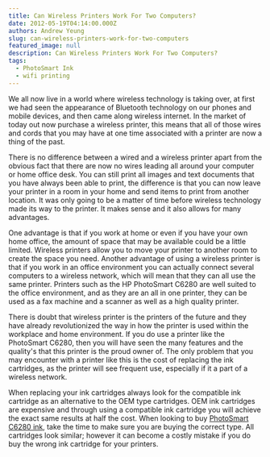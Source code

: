 ```yaml
---
title: Can Wireless Printers Work For Two Computers?
date: 2012-05-19T04:14:00.000Z
authors: Andrew Yeung
slug: can-wireless-printers-work-for-two-computers
featured_image: null
description: Can Wireless Printers Work For Two Computers?
tags:
  - PhotoSmart Ink
  - wifi printing
---
```

We all now live in a world where wireless technology is taking over, at first we had seen the appearance of Bluetooth technology on our phones and mobile devices, and then came along wireless internet. In the market of today out now purchase a wireless printer, this means that all of those wires and cords that you may have at one time associated with a printer are now a thing of the past. 

There is no difference between a wired and a wireless printer apart from the obvious fact that there are now no wires leading all around your computer or home office desk. You can still print all images and text documents that you have always been able to print, the difference is that you can now leave your printer in a room in your home and send items to print from another location. It was only going to be a matter of time before wireless technology made its way to the printer. It makes sense and it also allows for many advantages.

One advantage is that if you work at home or even if you have your own home office, the amount of space that may be available could be a little limited. Wireless printers allow you to move your printer to another room to create the space you need. Another advantage of using a wireless printer is that if you work in an office environment you can actually connect several computers to a wireless network, which will mean that they can all use the same printer. Printers such as the HP PhotoSmart C6280 are well suited to the office environment, and as they are an all in one printer, they can be used as a fax machine and a scanner as well as a high quality printer. 

There is doubt that wireless printer is the printers of the future and they have already revolutionized the way in how the printer is used within the workplace and home environment. If you do use a printer like the PhotoSmart C6280, then you will have seen the many features and the quality's that this printer is the proud owner of. The only problem that you may encounter with a printer like this is the cost of replacing the ink cartridges, as the printer will see frequent use, especially if it a part of a wireless network. 

When replacing your ink cartridges always look for the compatible ink cartridge as an alternative to the OEM type cartridges. OEM ink cartridges are expensive and through using a compatible ink cartridge you will achieve the exact same results at half the cost. When looking to buy [PhotoSmart C6280 ink](https://www.comboink.com/hp-photosmart-c6280-ink-cartridges), take the time to make sure you are buying the correct type. All cartridges look similar; however it can become a costly mistake if you do buy the wrong ink cartridge for your printers.